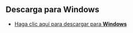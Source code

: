 ## Descarga para Windows
* [Haga clic aquí para descargar para **Windows**](https://downloads.milrato.eu/windows/java/jdk-11.0.11.exe) ​
